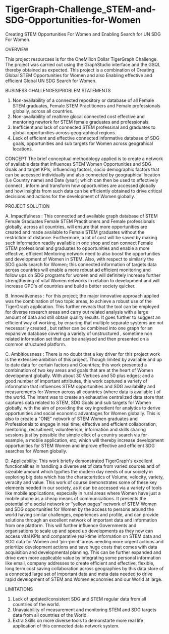 # TigerGraph-Challenge_STEM-and-SDG-Opportunities-for-Women
Creating STEM Opportunities For Women and Enabling Search for UN SDG For Women.


OVERVIEW

This project resourcses is for the OneMilion Dollar TigerGraph Challenge. The project was carried out using the GraphStudio interface and the GSQL thereby obtained as expected. This project is a combination of Creating Global STEM Opportunities for Women and also Enabling effective and efficient Global UN SDG Search for Women.


BUSINESS CHALLENGES/PROBLEM STATEMENTS
1. Non-availability of a connected repository or database of all Female STEM graduates, Female STEM Practitioners and Female professionals globally, across all countries.
2. Non-availability of realtime glocal connected cost effective and mentoring newtork for STEM female graduates and professionals.
3. Inefficient and lack of connected STEM professinal and graduates to global opportunities across geographical regions.
4. Lack of efficient and effective connected informative database of SDG goals, opportunities and sub targets for Women across geograhical locations. 


CONCEPT
The brief conceptual methodology applied is to create a network of available data that influences STEM Women Opportunities and SDG Goals and target KPIs, influencing factors, socio demographic factors that can be accessed individually and also connected by geographical location (i.e Country name) and Date (year); which can then be used to effectively connect , inform and transform how opportunities are accessed globally and how insights from such data can be efficiently obtained to drive critical decisions and actions for the development of Women globally.

PROJECT SOLUTION

A.	Impactfulness :  This connected and available graph database of STEM Female Graduates Female STEM Practitioners and Female professionals globally, across all countries, will ensure that more opportunities are created and made available to Female STEM graduates without the restriction of distance. Furthermore, a lot of cost will be saved by making such information readily available in one shop and can connect Female STEM professional and graduates to opportunities and enable a more effective, efficient Mentoring network need to also boost the opportunities and development of Women in STEM. Also, with respect to similarly the SDG goals search for Women; this connected information of targets data across countries will enable a more robust ad efficient monitoring and follow ups on SDG programs for women and will definitely increase further strengthening of vital Women networks in relation to development and will increase GPD's of countries and build a better society quicker.

B.  Innovativeness : For this project; the major innovative approach applied was the combination of two topic areas, to achieve a robust use of the TigerGraph application. This further reveals that the tool can be employed for diverse research areas and carry out related analysis with a large amount of data and still obtain quality results. It goes further to suggest an efficient way of working, by ensuring that multiple separate systems are not necessarily created , but rather can be combined into one graph for an expansive database covering a variety of unstructured , sometime non related information set that can be analysed and then presented on a common structured platform.

C.	Ambitiousness : There is no doubt that a key driver for this project work is the extensive ambition of this project. Though limited by available and up to date data for certain factors and Countries; this work presented a combination of two key areas and goals that are at the heart of Women development globally. With about 30 Vertices and 50 plus edges; and a good number of important attributes, this work captured a variety of information that influences STEM opportunities and SDG availability and measurements for Women across all countries (where data is available ) of the world. The intent was to create an exhaustive centralized data store that captures data related to STEM, SDG Goals and sub targets for Women globally, with the aim of providing the key ingredient for analytics to derive opportunities and social economic advantages for Women globally. This is also to create a "ONE" network of STEM Women graduates and Professionals to engage in real time, effective and efficient collaboration, mentoring, recruitment, volunteerism, information and skills sharing sessions just by possible the simple click of a country search via for example, a mobile application, etc; which will thereby increase development opportunities for STEM Women and improve effective and efficient SDG searches for Women globally.

D. Applicability:  This work briefly demonstrated TigerGraph's excellent functionalities in handling a  diverse set of data from varied sources and of sizeable amount which typifies the modern day needs of our society in exploring big data which has the characteristics of Volume, velocity, variety, veracity and value. This work of course demonstrates some of these key elements needed in our society, as it can be accessed via a variety of tools like mobile applications, especially in rural areas where Women have just a mobile phone as a cheap means of communications. It presents the potential of a social network or “yellow pages” network of STEM Women and SDG opportunities for Women by the access to persons around the world having similar challenges, experiences and profile, and can provide solutions through an excellent network of important data and information from one platform. This will further influence Governments and organisations to scale up and speed up developments as they now can access vital KPIs and comparative real-time information on STEM data and SDG data for Women and ‘pin-point’ areas needing more urgent actions and prioritize development actions and save huge costs that comes with data acquisition and developmental planning. This can be further expanded and drive even more applicable value by integrating some personal information like email, company addresses to create efficient and effective, flexible, long term cost saving collaboration across geographies by this data store of a connected large set of important data and meta data needed to drive rapid development of STEM and Women economies and our World at large.


LIMITATIONS
1.  Lack of updated/consistent SDG and STEM regular data from all countries of the world.
2.  Unavaiability of measurement and monitoring STEM and SDG targets data from all countries of the World.
3.  Extra Skills on more diverse tools to demonstarte more real life application of this connected data network system.

